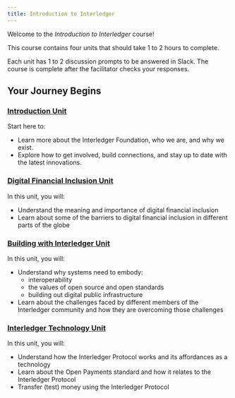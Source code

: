```yaml
---
title: Introduction to Interledger
---
```


Welcome to the _Introduction to Interledger_ course!

This course contains four units that should take 1 to 2 hours to complete.

Each unit has 1 to 2 discussion prompts to be answered in Slack. The course is complete after the facilitator checks your responses.

## Your Journey Begins

### [Introduction Unit](introduction/about-the-ilf)

Start here to:

- Learn more about the Interledger Foundation, who we are, and why we exist.
- Explore how to get involved, build connections, and stay up to date with the latest innovations.

### [Digital Financial Inclusion Unit](digital-financial-inclusion/what-is-digital-financial-inclusion)

In this unit, you will:

- Understand the meaning and importance of digital financial inclusion
- Learn about some of the barriers to digital financial inclusion in different parts of the globe

### [Building with Interledger Unit](building-with-interledger/three-principles-of-inteledger)

In this unit, you will:

- Understand why systems need to embody:
  - interoperability
  - the values of open source and open standards 
  - building out digital public infrastructure
- Learn about the challenges faced by different members of the Interledger community and how they are overcoming those challenges

### [Interledger Technology Unit](interledger-technology/what-is-the-ilp)

In this unit, you will:

- Understand how the Interledger Protocol works and its affordances as a technology
- Learn about the Open Payments standard and how it relates to the Interledger Protocol
- Transfer (test) money using the Interledger Protocol
